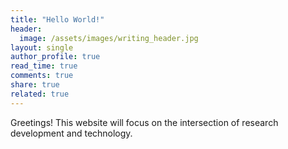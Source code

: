 ```yaml
---
title: "Hello World!"
header:
  image: /assets/images/writing_header.jpg
layout: single
author_profile: true
read_time: true
comments: true
share: true
related: true
---
```


Greetings! This website will focus on the intersection of research development and technology.
